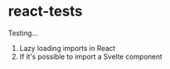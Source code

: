 # react-tests

Testing...
1. Lazy loading imports in React
2. If it's possible to import a Svelte component 